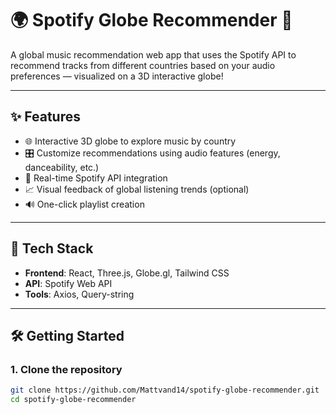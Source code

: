 # 🌍 Spotify Globe Recommender 🎵

A global music recommendation web app that uses the Spotify API to recommend tracks from different countries based on your audio preferences — visualized on a 3D interactive globe!

---

## ✨ Features

- 🌐 Interactive 3D globe to explore music by country
- 🎛️ Customize recommendations using audio features (energy, danceability, etc.)
- 📡 Real-time Spotify API integration
- 📈 Visual feedback of global listening trends (optional)
- 🔊 One-click playlist creation

---

## 🚀 Tech Stack

- **Frontend**: React, Three.js, Globe.gl, Tailwind CSS
- **API**: Spotify Web API
- **Tools**: Axios, Query-string

---

## 🛠️ Getting Started

### 1. Clone the repository
```bash
git clone https://github.com/Mattvand14/spotify-globe-recommender.git
cd spotify-globe-recommender

